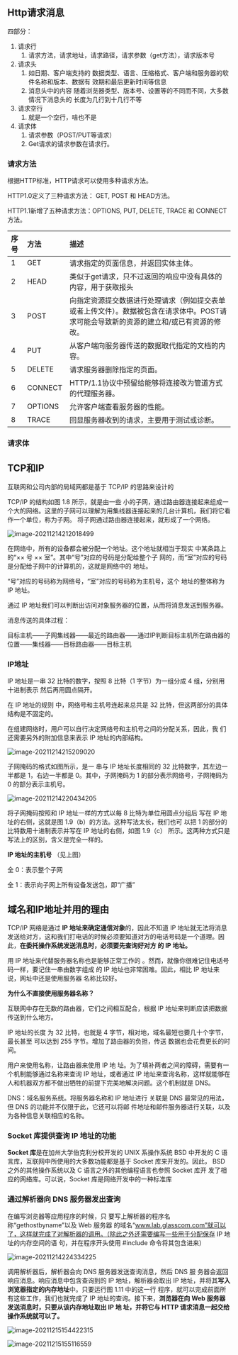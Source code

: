 ## Http请求消息

四部分：

1. 请求行
   1. 请求方法，请求地址，请求路径，请求参数（get方法），请求版本号
2. 请求头
   1. 如日期、客户端支持的 数据类型、语言、压缩格式、客户端和服务器的软件名称和版本、数据有 效期和最后更新时间等信息
   2. 消息头中的内容 随着浏览器类型、版本号、设置等的不同而不同，大多数情况下消息头的 长度为几行到十几行不等
3. 请求空行
   1. 就是一个空行，啥也不是
4. 请求体
   1. 请求参数（POST/PUT等请求）
   2. Get请求的请求参数在请求行。

### 请求方法

根据HTTP标准，HTTP请求可以使用多种请求方法。

HTTP1.0定义了三种请求方法： GET, POST 和 HEAD方法。

HTTP1.1新增了五种请求方法：OPTIONS, PUT, DELETE, TRACE 和 CONNECT 方法。

| 序号 | 方法    | 描述                                                         |
| :--- | :------ | :----------------------------------------------------------- |
| 1    | GET     | 请求指定的页面信息，并返回实体主体。                         |
| 2    | HEAD    | 类似于get请求，只不过返回的响应中没有具体的内容，用于获取报头 |
| 3    | POST    | 向指定资源提交数据进行处理请求（例如提交表单或者上传文件）。数据被包含在请求体中。POST请求可能会导致新的资源的建立和/或已有资源的修改。 |
| 4    | PUT     | 从客户端向服务器传送的数据取代指定的文档的内容。             |
| 5    | DELETE  | 请求服务器删除指定的页面。                                   |
| 6    | CONNECT | HTTP/1.1协议中预留给能够将连接改为管道方式的代理服务器。     |
| 7    | OPTIONS | 允许客户端查看服务器的性能。                                 |
| 8    | TRACE   | 回显服务器收到的请求，主要用于测试或诊断。                   |

### 请求体

## TCP和IP

互联网和公司内部的局域网都是基于 TCP/IP 的思路来设计的

TCP/IP 的结构如图 1.8 所示，就是由一些 小的子网，通过路由器连接起来组成一个大的网络。这里的子网可以理解为用集线器连接起来的几台计算机，我们将它看作一个单位，称为子网。 将子网通过路由器连接起来，就形成了一个网络。

![image-20211214212018499](https://mynotepicbed.oss-cn-beijing.aliyuncs.com/img/image-20211214212018499.png)

在网络中，所有的设备都会被分配一个地址。这个地址就相当于现实 中某条路上的“×× 号 ×× 室”。其中“号”对应的号码是分配给整个子 网的，而“室”对应的号码是分配给子网中的计算机的，这就是网络中的 地址。

“号”对应的号码称为网络号，“室”对应的号码称为主机号，这个 地址的整体称为 IP 地址。

通过 IP 地址我们可以判断出访问对象服务器的位置，从而将消息发送到服务器。

消息传送的具体过程：

目标主机——子网集线器——最近的路由器——通过IP判断目标主机所在路由器的位置——集线器——目标路由器——目标主机

### IP地址

IP 地址是一串 32 比特的数字，按照 8 比特（1 字节）为一组分成 4 组，分别用十进制表示 然后再用圆点隔开。

在 IP 地址的规则 中，网络号和主机号连起来总共是 32 比特，但这两部分的具体结构是不固定的。

在组建网络时，用户可以自行决定网络号和主机号之间的分配关系，因此，我 们还需要另外的附加信息来表示 IP 地址的内部结构。

![image-20211214215209020](https://mynotepicbed.oss-cn-beijing.aliyuncs.com/img/image-20211214215209020.png)

子网掩码的格式如图所示，是一 串与 IP 地址长度相同的 32 比特数字，其左边一半都是 1，右边一半都是 0。其中，子网掩码为 1 的部分表示网络号，子网掩码为 0 的部分表示主机号。

![image-20211214220434205](https://mynotepicbed.oss-cn-beijing.aliyuncs.com/img/image-20211214220434205.png)

将子网掩码按照和 IP 地址一样的方式以每 8 比特为单位用圆点分组后 写在 IP 地址的右侧，这就是图 1.9（b）的方法。这种写法太长，我们也可 以把 1 的部分的比特数用十进制表示并写在 IP 地址的右侧，如图 1.9（c） 所示。这两种方式只是写法上的区别，含义是完全一样的。

**IP 地址的主机号** （见上图）

全 0：表示整个子网 

全 1：表示向子网上所有设备发送包，即“广播”

## 域名和IP地址并用的理由

TCP/IP 网络是通过 **IP 地址来确定通信对象**的，因此不知道 IP 地址就无法将消息发送给对方，这和我们打电话的时候必须要知道对方的电话号码是一个道理。因此，**在委托操作系统发送消息时，必须要先查询好对方 的 IP 地址。**

用 IP 地址来代替服务器名称也是能够正常工作的 。然而，就像你很难记住电话号码一样，要记住一串由数字组成 的 IP 地址也非常困难。因此，相比 IP 地址来说，网址中还是使用服务器 名称比较好。

**为什么不直接使用服务器名称？**

互联网中存在无数的路由器，它们之间相互配合，根据 IP 地址来判断应该把数据传送到什么地方。

IP 地址的长度 为 32 比特，也就是 4 字节，相对地，域名最短也要几十个字节，最长甚至 可以达到 255 字节。增加了路由器的负担，传送 数据也会花费更长的时间。



用户来使用名称，让路由器来使用 IP 地 址。为了填补两者之间的障碍，需要有一个机制能够通过名称来查询 IP 地址，或者通过 IP 地址来查询名称，这样就能够在人和机器双方都不做出牺牲的前提下完美地解决问题。这个机制就是 DNS。

 DNS：域名服务系统。将服务器名称和 IP 地址进行 关联是 DNS 最常见的用法，但 DNS 的功能并不仅限于此，它还可以将邮 件地址和邮件服务器进行关联，以及为各种信息关联相应的名称。

### Socket 库提供查询 IP 地址的功能





**Socket 库**是在加州大学伯克利分校开发的 UNIX 系操作系统 BSD 中开发的 C 语言库，互联网中所使用的大多数功能都是基于 Socket 库来开发的。因此， BSD 之外的其他操作系统以及 C 语言之外的其他编程语言也参照 Socket 库开 发了相应的网络库。可以说，Socket 库是网络开发中的一种标准库

### 通过解析器向 DNS 服务器发出查询

在编写浏览器等应用程序的时候，只 要写上解析器的程序名称“gethostbyname”以及 Web 服务器 的域名“www.lab.glasscom.com”就可以了，这样就完成了对解析器的调用。（除此之外还需要编写一些用于分配保存 IP 地址的内存空间的语 句，并在程序开头使用 #include 命令将其包含进来）

![image-20211214224334225](https://mynotepicbed.oss-cn-beijing.aliyuncs.com/img/image-20211214224334225.png)

调用解析器后，解析器会向 DNS 服务器发送查询消息，然后 DNS 服 务器会返回响应消息。响应消息中包含查询到的 IP 地址，解析器会取出 IP 地址，并将其**写入浏览器指定的内存地址**中。只要运行图 1.11 中的这一行 程序，就可以完成前面所有这些工作，我们也就完成了 IP 地址的查询。接下来，**浏览器在向 Web 服务器发送消息时，只要从该内存地址取出 IP 地 址，并将它与 HTTP 请求消息一起交给操作系统就可以了。**





![image-20211215154422315](https://mynotepicbed.oss-cn-beijing.aliyuncs.com/img/image-20211215154422315.png)

![image-20211215155116559](https://mynotepicbed.oss-cn-beijing.aliyuncs.com/img/image-20211215155116559.png)

